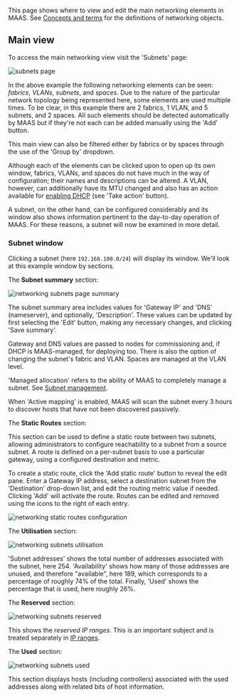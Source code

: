 <!--
Todo:
- Bug check: https://goo.gl/mPKBRl
- Not sure about the purpose of "deleting" a subnet. Won't it reappear eventually?
-->

This page shows where to view and edit the main networking elements in MAAS.
See [Concepts and terms][concepts] for the definitions of networking objects.


## Main view

To access the main networking view visit the 'Subnets' page:

![subnets page][img__subnets]

In the above example the following networking elements can be seen: *fabrics*,
*VLANs*, *subnets*, and *spaces*. Due to the nature of the particular network
topology being represented here, some elements are used multiple times. To be
clear, in this example there are 2 fabrics, 1 VLAN, and 5 subnets, and 2
spaces. All such elements should be detected automatically by MAAS but if
they're not each can be added manually using the 'Add' button. 

This main view can also be filtered either by fabrics or by spaces through the
use of the 'Group by' dropdown.

Although each of the elements can be clicked upon to open up its own window,
fabrics, VLANs, and spaces do not have much in the way of configuration; their
names and descriptions can be altered. A VLAN, however, can additionally have
its MTU changed and also has an action available for
[enabling DHCP][enabling-dhcp] (see 'Take action' button).

A subnet, on the other hand, can be configured considerably and its window also
shows information pertinent to the day-to-day operation of MAAS. For these
reasons, a subnet will now be examined in more detail.

### Subnet window

Clicking a subnet (here `192.168.100.0/24`) will display its window. We'll look
at this example window by sections.

The **Subnet summary** section:

![networking subnets page summary][img__subnets-summary]

The subnet summary area includes values for 'Gateway IP' and 'DNS'
(nameserver), and optionally, 'Description'. These values can be updated by
first selecting the 'Edit' button, making any necessary changes, and clicking
'Save summary'.

Gateway and DNS values are passed to nodes for commissioning and, if DHCP is
MAAS-managed, for deploying too. There is also the option of changing the
subnet's fabric and VLAN. Spaces are managed at the VLAN level.

'Managed allocation' refers to the ability of MAAS to completely manage a
subnet. See [Subnet management][subnet-management].

When 'Active mapping' is enabled, MAAS will scan the subnet every 3 hours to
discover hosts that have not been discovered passively. 

The **Static Routes** section:

This section can be used to define a static route between two subnets, allowing
administrators to configure reachability to a subnet from a source subnet. A
route is defined on a per-subnet basis to use a particular gateway, using a
configured destination and metric.

To create a static route, click the 'Add static route' button to reveal the
edit pane. Enter a Gateway IP address, select a destination subnet from the
'Destination' drop-down list, and edit the routing metric value if needed.
Clicking 'Add' will activate the route. Routes can be edited and removed using
the icons to the right of each entry. 

![networking static routes configuration][img__subnets-routes]

The **Utilisation** section:

![networking subnets utilisation][img__subnets-utilisation]

'Subnet addresses' shows the total number of addresses associated
with the subnet, here 254. 'Availability' shows how many of those addresses
are unused, and therefore "available", here 189, which corresponds to a
percentage of roughly 74% of the total. Finally, 'Used' shows the percentage
that *is* used, here roughly 26%.

The **Reserved** section:

![networking subnets reserved][img__subnets-reserved]

This shows the *reserved IP ranges*. This is an important subject and is
treated separately in [IP ranges][ipranges].

The **Used** section:

![networking subnets used][img__subnets-used]

This section displays hosts (including controllers) associated with the used
addresses along with related bits of host information.


<!-- LINKS -->

[concepts]: intro-concepts.md
[enabling-dhcp]: installconfig-network-dhcp.md#enabling-dhcp
[ipranges]: installconfig-network-ipranges.md
[subnet-management]: installconfig-network-subnet-management.md

[img__subnets]: ../media/installconfig-networking__2.4_subnets.png
[img__subnets-summary]: ../media/installconfig-networking__2.4_subnets-summary.png
[img__subnets-routes]: ../media/installconfig-networking__2.4_subnets-routes.png
[img__subnets-utilisation]: ../media/installconfig-networking__2.4_subnets-utilisation.png
[img__subnets-reserved]: ../media/installconfig-networking__2.4_subnets-reserved.png
[img__subnets-used]: ../media/installconfig-networking__2.4_subnets-used.png